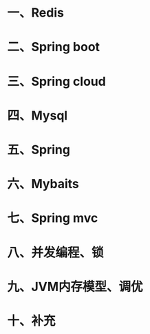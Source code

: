 # 一、Redis
# 二、Spring boot
# 三、Spring cloud
# 四、Mysql
# 五、Spring
# 六、Mybaits
# 七、Spring mvc
# 八、并发编程、锁
# 九、JVM内存模型、调优
# 十、补充

 